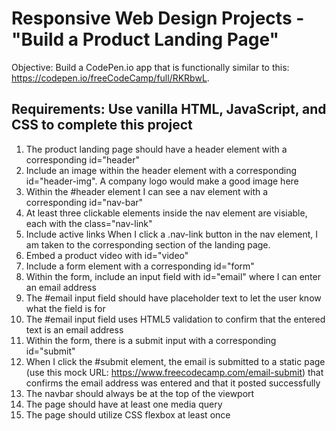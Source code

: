 # Responsive Web Design Projects - "Build a Product Landing Page"
Objective: Build a CodePen.io app that is functionally similar to this: https://codepen.io/freeCodeCamp/full/RKRbwL.
## Requirements: Use vanilla HTML, JavaScript, and CSS to complete this project

1. The product landing page should have a header element with a corresponding id="header"
1. Include an image within the header element with a corresponding id="header-img". A company logo would make a good image here
1. Within the #header element I can see a nav element with a corresponding id="nav-bar"
1. At least three clickable elements inside the nav element are visiable, each with the class="nav-link"
1. Include active links When I click a .nav-link button in the nav element, I am taken to the corresponding section of the landing page.
1. Embed a product video with id="video"
1. Include a form element with a corresponding id="form"
1. Within the form, include an input field with id="email" where I can enter an email address
1. The #email input field should have placeholder text to let the user know what the field is for
1. The #email input field uses HTML5 validation to confirm that the entered text is an email address
1. Within the form, there is a submit input with a corresponding id="submit"
1. When I click the #submit element, the email is submitted to a static page (use this mock URL: https://www.freecodecamp.com/email-submit) that confirms the email address was entered and that it posted successfully
1. The navbar should always be at the top of the viewport
1. The page should have at least one media query
1. The page should utilize CSS flexbox at least once
